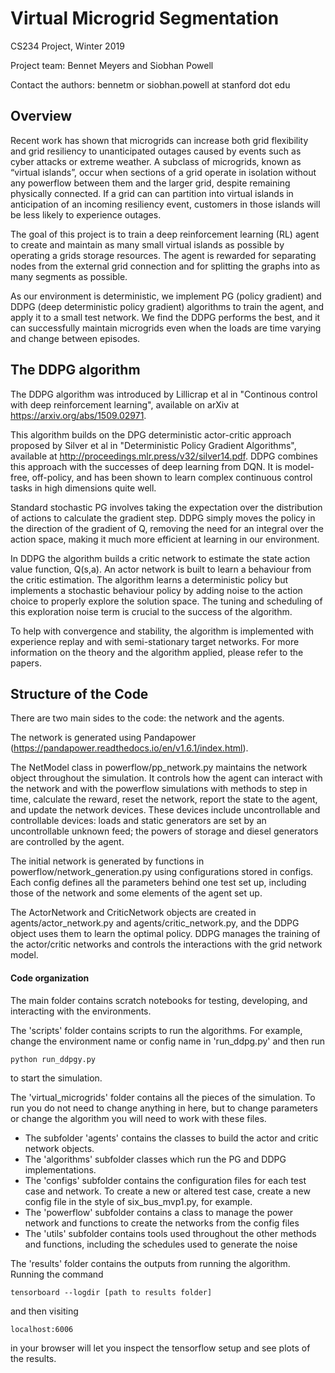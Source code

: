 # Virtual Microgrid Segmentation
CS234 Project, Winter 2019

Project team: Bennet Meyers and Siobhan Powell

Contact the authors: bennetm or siobhan.powell at stanford dot edu

## Overview
Recent work has shown that microgrids can increase both grid flexibility and grid resiliency to unanticipated outages 
caused by events such as cyber attacks or extreme weather. A subclass of microgrids, known as “virtual 
islands”, occur when sections of a grid operate in isolation without any powerflow between them and the   larger grid, 
despite remaining physically connected. If a grid can can partition into virtual islands in anticipation of an incoming 
resiliency event, customers in those islands will be less likely to experience outages.

The goal of this project is to train a deep reinforcement learning (RL) agent to create and maintain as many small virtual 
islands as possible by operating a grids storage resources. The agent is rewarded for separating nodes from the external
grid connection and for splitting the graphs into as many segments as possible.  

As our environment is deterministic, we implement PG (policy gradient) and DDPG (deep deterministic policy gradient) algorithms to train the agent, and
apply it to a small test network. We find the DDPG performs the best, and it can successfully maintain microgrids even when
the loads are time varying and change between episodes. 

## The DDPG algorithm

The DDPG algorithm was introduced by Lillicrap et al in "Continous control with deep reinforcement learning", available on
arXiv at https://arxiv.org/abs/1509.02971. 

This algorithm builds on the DPG deterministic actor-critic approach proposed by Silver et al in "Deterministic 
Policy Gradient Algorithms", available at http://proceedings.mlr.press/v32/silver14.pdf. DDPG combines this approach with the 
successes of deep learning from DQN. It is model-free, off-policy, and has been shown to learn complex continuous control 
tasks in high dimensions quite well. 

Standard stochastic PG involves taking the expectation over the distribution of actions to calculate the gradient step. 
DDPG simply moves the policy in the direction of the gradient of Q, removing the need for an integral over the action space, 
making it much more efficient at learning in our environment.

In DDPG the algorithm builds a critic network to estimate the state action value function, Q(s,a). An actor network is built to 
learn a behaviour from the critic estimation. The algorithm learns a deterministic policy but implements a stochastic behaviour
policy by adding noise to the action choice to properly explore the solution space. The tuning and scheduling of this exploration 
noise term is crucial to the success of the algorithm. 

To help with convergence and stability, the algorithm is implemented with experience replay and with semi-stationary target
networks. For more information on the theory and the algorithm applied, please refer to the papers.  

## Structure of the Code

There are two main sides to the code: the network and the agents. 

The network is generated using Pandapower (https://pandapower.readthedocs.io/en/v1.6.1/index.html). 

The NetModel class in powerflow/pp_network.py maintains the network 
object throughout the simulation. It controls how the agent can interact with the network 
and with the powerflow simulations with methods to step in time, calculate the reward, reset the network, 
report the state to the agent, and update the network devices. These devices include uncontrollable and controllable devices: 
loads and static generators are set by an uncontrollable unknown feed;  the powers of storage and diesel generators are 
controlled by the agent. 

The initial network is generated by functions in powerflow/network_generation.py using configurations stored
in configs. Each config defines all the parameters behind one test set up, including those of the network and some 
elements of the agent set up.   

The ActorNetwork and CriticNetwork objects are created in agents/actor_network.py and agents/critic_network.py, and the 
DDPG object uses them to learn the optimal policy. DDPG manages the training of the actor/critic networks
and controls the interactions with the grid network model. 


#### Code organization

The main folder contains scratch notebooks for testing, developing, and interacting with the environments.

The 'scripts' folder contains scripts to run the algorithms. For example, change the environment name or config name
in 'run_ddpg.py' and then run

    python run_ddpgy.py 
    
to start the simulation. 

The 'virtual_microgrids' folder contains all the pieces of the simulation. To run you do not need to change anything in here,
but to change parameters or change the algorithm you will need to work with these files.  
- The subfolder 'agents' contains the classes
to build the actor and critic network objects. 
- The 'algorithms' subfolder classes which run the PG and DDPG implementations. 
- The 'configs' subfolder contains the configuration files for each test case and network. To create a new or altered test case,
create a new config file in the style of six_bus_mvp1.py, for example. 
- The 'powerflow' subfolder contains a class to manage the power network and functions to create the networks from the config files
- The 'utils' subfolder contains tools used throughout the other methods and functions, including the schedules used to generate the noise
 

The 'results' folder contains the outputs from running the algorithm. Running the command 

    tensorboard --logdir [path to results folder]
    
and then visiting 

    localhost:6006
    
in your browser will let you inspect the tensorflow setup and see plots of the results.  
